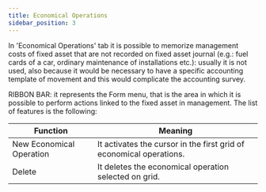 ```yaml
---
title: Economical Operations
sidebar_position: 3
---
```


In 'Economical Operations' tab it is possible to memorize management costs of fixed asset that are not recorded on fixed asset journal (e.g.: fuel cards of a car, ordinary maintenance of installations etc.): usually it is not used, also because it would be necessary to have a specific accounting template of movement and this would complicate the accounting survey.

RIBBON BAR: it represents the Form menu, that is the area in which it is possible to perform actions linked to the fixed asset in management. The list of features is the following:



| Function | Meaning |
| --- | --- |
| New Economical Operation | It activates the cursor in the first grid of economical operations. |
| Delete | It deletes the economical operation selected on grid. |







